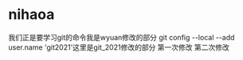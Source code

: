 # nihaoa
我们正是要学习git的命令我是wyuan修改的部分
git config --local --add user.name 'git2021'这里是git_2021修改的部分
第一次修改
第二次修改